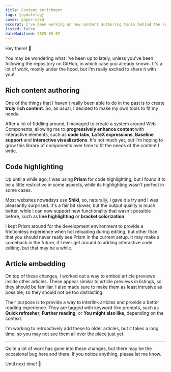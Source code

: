 ```yaml
---
title: Content enrichment
tags: [updatelog]
cover: paper-card
excerpt: I've been working on new content authoring tools behind the scenes and I'm excited to share them with you!
listed: false
dateModified: 2025-05-07
---
```


Hey there! <span class="wave">👋</span>

You may be wondering what I've been up to lately, unless you've been following the repository on GitHub, in which case you already known. It's a lot of work, mostly under the hood, but I'm really excited to share it with you!

## Rich content authoring

One of the things that I haven't really been able to do in the past is to create **truly rich content**. So, as usual, I decided to make my own tools to fit my needs.

After a lot of fiddling around, I managed to create a system around Web Components, allowing me to **progressively enhance content** with interactive elements, such as **code tabs**, **LaTeX expressions**, **Baseline support** and **interactive visualizations**. It's not much yet, but I'm hoping to grow this library of components over time to fit the needs of the content I write.

## Code highlighting

Up until a while ago, I was using **Prism** for code highlighting, but I found it to be a little restrictive in some aspects, while its highlighting wasn't perfect in some cases.

Most websites nowadays use **Shiki**, so, naturally, I gave it a try and I was pleasantly surprised. It's a fair bit slower, but the output quality is much better, while I can now support new functionality that wasn't possible before, such as **line highlighting** or **bracket colorization**.

I kept Prism around for the development environment to provide a frictionless experience when hot reloading during editing, but other than that you should never really see Prism in the current setup. It may make a comeback in the future, if I ever get around to adding interactive code editing, but that may be a while.

## Article embedding

On top of these changes, I worked out a way to embed article previews inside other articles. These appear similar to article previews in listings, so they should be familiar. I also made sure to make them as least intrusive as possible, so they should not be too distracting.

Their purpose is to provide a way to interlink articles and provide a better reading experience. They are tagged with keyword-like prompts, such as **Quick refresher**, **Further reading**, or **You might also like**, depending on the context.

I'm working to retroactively add these to older articles, but it takes a long time, so you may not see them all over the place just yet.

---

Quite a lot of work has gone into these changes, but there may be the occasional bug here and there. If you notice anything, please let me know.

Until next time! 🍻
